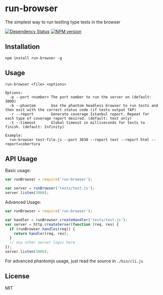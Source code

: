 # run-browser

The simplest way to run testling type tests in the browser

[![Dependency Status](https://img.shields.io/david/ForbesLindesay/run-browser.svg)](https://david-dm.org/ForbesLindesay/run-browser)
[![NPM version](https://img.shields.io/npm/v/run-browser.svg)](https://www.npmjs.com/package/run-browser)

## Installation

    npm install run-browser -g


## Usage

    run-browser <file> <options>

    Options:
      -p --port <number> The port number to run the server on (default: 3000)
      -b --phantom       Use the phantom headless browser to run tests and then exit with the correct status code (if tests output TAP)
      -r --report        Generate coverage Istanbul report. Repeat for each type of coverage report desired. (default: text only)
      -t --timeout       Global timeout in milliseconds for tests to finish. (default: Infinity)

    Example:
      run-browser test-file.js --port 3030 --report text --report html --report=cobertura

## API Usage

Basic usage:

```js
var runBrowser = require('run-browser');

var server = runBrowser('tests/test.js');
server.listen(3000);
```

Advanced Usage:

```js
var runBrowser = require('run-browser');

var handler = runBrowser.createHandler('tests/test.js');
var server = http.createServer(function (req, res) {
  if (runBrowser.handles(req)) {
    return handler(req, res);
  }
  // any other server logic here
});
server.listen(3000);
```

For advanced phantomjs usage, just read the source in `./bin/cli.js`

## License

  MIT
